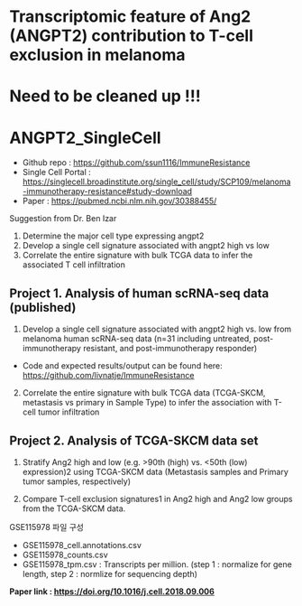 # Transcriptomic feature of Ang2 (ANGPT2) contribution to T-cell exclusion in melanoma

# Need to be cleaned up !!!

# ANGPT2_SingleCell
- Github repo : https://github.com/ssun1116/ImmuneResistance
- Single Cell Portal : https://singlecell.broadinstitute.org/single_cell/study/SCP109/melanoma-immunotherapy-resistance#study-download
- Paper : https://pubmed.ncbi.nlm.nih.gov/30388455/


Suggestion from Dr. Ben Izar
1. Determine the major cell type expressing angpt2
2. Develop a single cell signature associated with angpt2 high vs low 
3. Correlate the entire signature with bulk TCGA data to infer the associated T cell infiltration

## Project 1. Analysis of human scRNA-seq data (published)

1) Develop a single cell signature associated with angpt2 high vs. low from melanoma human scRNA-seq data 
 (n=31 including untreated, post-immunotherapy resistant, and post-immunotherapy responder)
* Code and expected results/output can be found here: https://github.com/livnatje/ImmuneResistance 

2) Correlate the entire signature with bulk TCGA data (TCGA-SKCM, metastasis vs primary in Sample Type) to
infer the association with T-cell tumor infiltration

## Project 2. Analysis of TCGA-SKCM data set

1) Stratify Ang2 high and low (e.g. >90th (high) vs. <50th (low) expression)2 using TCGA-SKCM data 
(Metastasis samples and Primary tumor samples, respectively)

2) Compare T-cell exclusion signatures1 in Ang2 high and Ang2 low groups from the TCGA-SKCM data. 

GSE115978 파일 구성
- GSE115978_cell.annotations.csv
- GSE115978_counts.csv
- GSE115978_tpm.csv : Transcripts per million.
 (step 1 : normalize for gene length, step 2 : normlize for sequencing depth)

**Paper link : https://doi.org/10.1016/j.cell.2018.09.006**
